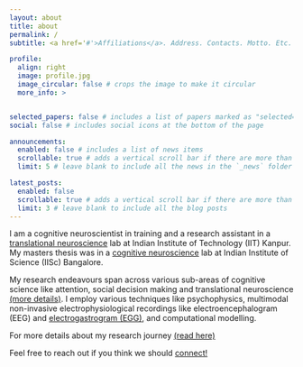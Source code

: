```yaml
---
layout: about
title: about
permalink: /
subtitle: <a href='#'>Affiliations</a>. Address. Contacts. Motto. Etc.

profile:
  align: right
  image: profile.jpg
  image_circular: false # crops the image to make it circular
  more_info: >


selected_papers: false # includes a list of papers marked as "selected={true}"
social: false # includes social icons at the bottom of the page

announcements:
  enabled: false # includes a list of news items
  scrollable: true # adds a vertical scroll bar if there are more than 3 news items
  limit: 5 # leave blank to include all the news in the `_news` folder

latest_posts:
  enabled: false
  scrollable: true # adds a vertical scroll bar if there are more than 3 new posts items
  limit: 3 # leave blank to include all the blog posts
---
```


I am a cognitive neuroscientist in training and a research assistant in a [translational neuroscience](https://sites.google.com/view/transit-lab) lab at Indian Institute of Technology (IIT) Kanpur. My masters thesis was in a [cognitive neuroscience](https://cns.iisc.ac.in/sridhar/index.html) lab at Indian Institute of Science (IISc) Bangalore. 

My research endeavours span across various sub-areas of cognitive science like attention, social decision making and translational neuroscience [(more details)](https://sanket-dse.github.io/al-folio_sanket/projects/). I employ various techniques like psychophysics, multimodal non-invasive electrophysiological recordings like electroencephalogram (EEG) and [electrogastrogram (EGG)](https://pmc.ncbi.nlm.nih.gov/articles/PMC3548127/), and computational modelling.

For more details about my research journey [(read here)](https://sanket-dse.github.io/al-folio_sanket/blog/)

Feel free to reach out if you think we should [connect!](https://www.linkedin.com/in/sanket-houde-neuroscience/)


